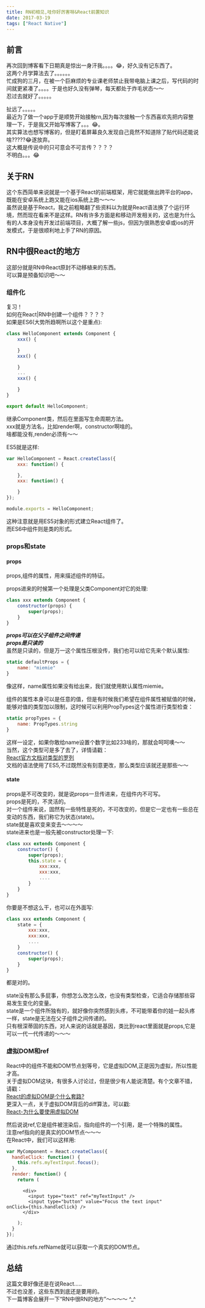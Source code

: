 ```yaml
---
title: RN初相见,哇你好厉害呀&React前置知识
date: 2017-03-19
tags: ["React Native"]
---
```

## 前言
再次回到博客看下日期真是惊出一身汗我。。。。😂，好久没有记东西了。    
这两个月学算法去了。。。。。。      
忙成狗的三月，在被一个巨麻烦的专业课老师禁止我带电脑上课之后，写代码的时间就更紧凑了。。。。于是也好久没有弹琴，每天都处于炸毛状态～～    
忍过去就好了。。。。。       

扯远了。。。。。    
最近为了做一个app于是顺势开始接触rn,因为每次接触一个东西喜欢先把内容整理一下，于是我又开始写博客了。。。😂。   
其实算法也想写博客的，但是盯着屏幕良久发现自己竟然不知道除了贴代码还能说啥?????😂遂放弃。    
这大概是传说中的只可意会不可言传？？？？   
不明白。。。😂      
     
## 关于RN
这个东西简单来说就是一个基于React的前端框架，用它就能做出跨平台的app，既能在安卓系统上跑又能在ios系统上跑～～～   
虽然说是基于React，我之前粗略翻了些资料以为就是React语法换了个运行环境，然而现在看来不是这样。RN有许多方面是和移动开发相关的，这也是为什么有的人本身没有开发过前端项目，大概了解一些js，但因为很熟悉安卓或ios的开发模式，于是很顺利地上手了RN的原因。
   
## RN中很React的地方
这部分就是RN中React原封不动移植来的东西。  
可以算是预备知识吧～～      
   
### 组件化
复习！   
如何在React|RN中创建一个组件？？？？     
如果是ES6(大势所趋啊所以这个是重点):    
   
```js
class HelloComponent extends Component {
    xxx() {

    }
    xxx() {

    }
    ...
    xxx() {

    }
}

export default HelloComponent;
```
继承Component类，然后在里面写生命周期方法。    
xxx就是方法名，比如render啊，constructor啊啥的。     
啥都能没有,render必须有～～    
    
<!-- more --> 

ES5就是这样:    
    
```js
var HelloComponent = React.createClass({
    xxx: function() {

    },
    xxx: function() {

    }
});

module.exports = HelloComponent;
```

这种注意就是用ES5对象的形式建立React组件了。    
而ES6中组件则是类的形式。     
    
### props和state

#### props
props,组件的属性，用来描述组件的特征。  

props进来的时候第一个处理是父类Component对它的处理:    
   
```js
class xxx extends Component {
    constructor(props) {
        super(props);
    }
} 
```

***props可以在父子组件之间传递***    
***props是只读的***    
虽然是只读的，但是万一这个属性压根没传，我们也可以给它先来个默认属性:    

```js
static defaultProps = {
    name: "miemie"
}
```
像这样，name属性如果没有给出来，我们就使用默认属性miemie。     

组件的属性本身可以是任意的值，但是有时候我们希望在组件属性被赋值的时候，能够对值的类型加以限制，这时候可以利用PropTypes这个属性进行类型检查：  
   
```js
static propTypes = {
    name: PropTypes.string
} 
```

这样一设定，如果你敢给name设置个数字比如233啥的，那就会呵呵噢～～   
当然，这个类型可是多了去了，详情请戳：     
[React官方文档对类型的罗列](https://facebook.github.io/react/docs/typechecking-with-proptypes.html)     
文档的语法使用了ES5,不过既然没有刻意更改，那么类型应该就还是那些～～    
   
#### state
props是不可改变的，就是说props一旦传进来，在组件内不可写。    
props是死的，不灵活的。     
对一个组件来说，固然有一些特性是死的，不可改变的，但是它一定也有一些总在变动的东西，我们称它为状态(state)。    
state就是喜欢变来变去～～～～     
state进来也是一般先被constructor处理一下:     
    
```js
class xxx extends Component {
    constructor() {
        super(props);
        this.state = {
            xxx:xxx,
            xxx:xxx,
            ....
        }
    }
}
```
你要是不想这么干，也可以在外面写:    
    
```js
class xxx extends Component {
    state = {
        xxx:xxx,
        xxx:xxx,
        ....
    }
    constructor() {
        super(props);
    }
}
```
都是对的。     
   
state没有那么多屁事，你想怎么改怎么改，也没有类型检查，它适合存储那些容易发生变化的变量。     
state是一个组件所独有的，就好像你突然感到头疼，不可能带着你的娃一起头疼一样，state是无法在父子组件之间传递的。    
只有根深蒂固的东西，对人来说的话就是基因，类比到react里面就是props,它是可以一代一代传递的～～～     
    
### 虚拟DOM和ref
React中的组件不能和DOM节点划等号，它是虚拟DOM,正是因为虚拟，所以性能才高。     
关于虚拟DOM这块，有很多人讨论过，但是很少有人能说清楚。有个文章不错，请戳：  
[React的虚拟DOM是个什么套路?](http://mt.sohu.com/20161019/n470722901.shtml)    
更深入一点，关于虚拟DOM背后的diff算法，可以戳:    
[React-为什么要使用虚拟DOM](http://blog.csdn.net/qiqingjin/article/details/51804138)     
   
然后说说ref,它是组件被渲染后，指向组件的一个引用，是一个特殊的属性。  
注意ref指向的是真实的DOM节点～～～            
在React中，我们可以这样用:     
    
```js
var MyComponent = React.createClass({
  handleClick: function() {
    this.refs.myTextInput.focus();
  },
  render: function() {
    return (
```
```
      <div>
        <input type="text" ref="myTextInput" />
        <input type="button" value="Focus the text input"         onClick={this.handleClick} />
      </div>
```
```js
    );
  }
});
```
通过this.refs.refName就可以获取一个真实的DOM节点。      
     
## 总结
这篇文章好像还是在说React.....    
不过也没差，这些东西到底还是要用的。      
下一篇博客会展开一下“RN中很RN的地方”～～～～ ^_^





